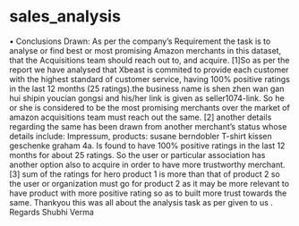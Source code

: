 # sales_analysis
•	Conclusions Drawn:
 As per the company’s Requirement the task is to analyse or find best or most promising Amazon merchants in this dataset, that  the Acquisitions team should reach out to, and acquire.
[1]So as per the report we have analysed that Xbeast is commited to provide each customer with the highest standard of customer service, having 100% positive ratings in the last 12 months (25 ratings).the business name is shen zhen wan gan hui shipin youcian gongsi and his/her link is given as seller1074-link. So he or she is considered to be the most promising merchants over the market of amazon acquisitions team must reach out the same.
[2] another details regarding the same has been drawn from another merchant’s status whose details include: Impressum, products: susane berndobler T-shirt kissen geschenke graham 4a.
Is found to have 100% positive ratings in the last 12 months for about 25 ratings. So the user or particular association has another option also to acquire in order to have more trustworthy merchant.
[3] sum of the ratings for hero product 1 is more than that of product 2 so the user or organization must go for product 2 as it may be more relevant to have product with more positive rating so as to built more trust towards the same.
Thankyou this was all about the analysis task as per given to us .
Regards Shubhi Verma
